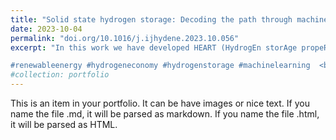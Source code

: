 ```yaml
---
title: "Solid state hydrogen storage: Decoding the path through machine learning"
date: 2023-10-04
permalink: "doi.org/10.1016/j.ijhydene.2023.10.056"
excerpt: "In this work we have developed HEART (HydrogEn storAge propeRty predicTor), a machine learning framework to discover new metal alloys for efficient hydrogen storage. Our framework includes two ML models that predict the HYdrogen Storage capaciTy as function of temperature (HYST) and the enTHalpy of hydride fORmation (THOR) of multi-component metal alloys. These models helps us to explore millions of possibilities and identify promising materials for hydrogen storage, accelerating the path towards a sustainable future. 

#renewableenergy #hydrogeneconomy #hydrogenstorage #machinelearning  <br/><img src='/images/GraphAbstractFinal(PaperSize).png'>"
#collection: portfolio
---
```


This is an item in your portfolio. It can be have images or nice text. If you name the file .md, it will be parsed as markdown. If you name the file .html, it will be parsed as HTML. 
